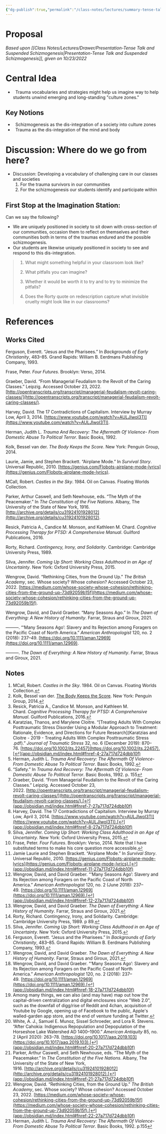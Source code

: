 ```yaml
---
{"dg-publish":true,"permalink":"/class-notes/lectures/summary-tense-talk-as-suspended-schizmogenesis/","tags":"gardenEntry"}
---
```


# Proposal
*Based upon [[Class Notes/Lectures/Drawer/Presentation-Tense Talk and Suspended Schizmogenesis\|Presentation-Tense Talk and Suspended Schizmogenesis]], given on 10/23/2022*
# Central Idea
*   Trauma vocabularies and strategies might help us imagine way to help students unwind emerging and long-standing "culture zones."

## Key Notions
*   Schizmogenesis as the dis-integration of a society into culture zones
*   Trauma as the dis-integration of the mind and body

# Discussion: Where do we go from here?
- Discussion: Developing a vocabulary of challenging care in our classes and societies
	1. For the trauma survivors in our communities
	2. For the schizmogenesis our students identify and participate within

## First Stop at the Imagination Station: 
Can we say the following?
- We are uniquely positioned in society to sit down with cross-section of our communities, occasion them to reflect on themselves and their communities both in terms of the traumas endured and the possible schizmogenesis.
- Our students are likewise uniquely positioned in society to see and respond to this dis-integration.

> 1. What might something helpful in your classroom look like?
> 
> 2. What pitfalls you can imagine? 
> 
> 3. Whether it would be worth it to try and to try to minimize the pitfalls?
> 
> 4. Does the Rorty quote on redescription capture what invisible cruelty might look like in our classrooms?

# References

## Works Cited
Ferguson, Everett. “Jesus and the Pharisees.” In _Backgrounds of Early Christianity_, 483–85. Grand Rapids: William B. Eerdmans Publishing Company, 1993.

Frase, Peter. _Four Futures_. Brooklyn: Verso, 2014.

Graeber, David. “From Managerial Feudalism to the Revolt of the Caring Classes.” Leipzig. Accessed October 23, 2022. [http://opentranscripts.org/transcript/managerial-feudalism-revolt-caring-classes/](http://opentranscripts.org/transcript/managerial-feudalism-revolt-caring-classes/).

Harvey, David. The 17 Contradictions of Capitalism. Interview by Murray Low, April 3, 2014. [https://www.youtube.com/watch?v=AULJlwoI3TI](https://www.youtube.com/watch?v=AULJlwoI3TI).

Herman, Judith L. _Trauma And Recovery: The Aftermath Of Violence- From Domestic Abuse To Political Terror_. Basic Books, 1992.

Kolk, Bessel van der. _The Body Keeps the Score_. New York: Penguin Group, 2014.

Laurie, Jamie, and Stephen Brackett. “Airplane Mode.” In _Survival Story_. Universal Republic, 2010. [https://genius.com/Flobots-airplane-mode-lyrics](https://genius.com/Flobots-airplane-mode-lyrics).

MCall, Robert. _Castles in the Sky_. 1984. Oil on Canvas. Floating Worlds Collection.

Parker, Arthur Caswell, and Seth Newhouse, eds. “The Myth of the Peacemaker.” In _The Constitution of the Five Nations_. Albany, The University of the State of New York, 1916. [http://archive.org/details/cu31924101928012](http://archive.org/details/cu31924101928012).

Resick, Patricia A., Candice M. Monson, and Kathleen M. Chard. _Cognitive Processing Therapy for PTSD: A Comprehensive Manual_. Guilford Publications, 2016.

Rorty, Richard. _Contingency, Irony, and Solidarity_. Cambridge: Cambridge University Press, 1989.

Silva, Jennifer. _Coming Up Short: Working Class Adulthood in an Age of Uncertainty_. New York: Oxford University Press, 2015.

Wengrow, David. “Rethinking Cities, from the Ground Up.” _The British Academy_, sec. Whose society? Whose cohesion? Accessed October 23, 2022. [https://medium.com/whose-society-whose-cohesion/rethinking-cities-from-the-ground-up-73d92059b15f](https://medium.com/whose-society-whose-cohesion/rethinking-cities-from-the-ground-up-73d92059b15f).

Wengrow, David, and David Graeber. “Many Seasons Ago.” In _The Dawn of Everything: A New History of Humanity_. Farrar, Straus and Giroux, 2021.

———. “‘Many Seasons Ago’: Slavery and Its Rejection among Foragers on the Pacific Coast of North America.” _American Anthropologist_ 120, no. 2 (2018): 237–49. [https://doi.org/10.1111/aman.12969](https://doi.org/10.1111/aman.12969).

———. _The Dawn of Everything: A New History of Humanity_. Farrar, Straus and Giroux, 2021.

## Notes

1.  MCall, Robert. _Castles in the Sky_. 1984. Oil on Canvas. Floating Worlds Collection.[↩︎](app://obsidian.md/index.html#fnref-1-27a717d724dbb10f)
2.  Kolk, Bessel van der. [The Body Keeps the Score](app://obsidian.md/The%20Body%20Keeps%20the%20Score). New York: Penguin Group, 2014.[↩︎](app://obsidian.md/index.html#fnref-2-27a717d724dbb10f)
3.  Resick, Patricia A., Candice M. Monson, and Kathleen M. Chard. _Cognitive Processing Therapy for PTSD: A Comprehensive Manual_. Guilford Publications, 2016.[↩︎](app://obsidian.md/index.html#fnref-3-27a717d724dbb10f)
4.  Karatzias, Thanos, and Marylene Cloitre. “[Treating Adults With Complex Posttraumatic Stress Disorder Using a Modular Approach to Treatment: Rationale, Evidence, and Directions for Future Research](Karatzias and Cloitre - 2019 - Treating Adults With Complex Posttraumatic Stress .pdf).” _Journal of Traumatic Stress_ 32, no. 6 (December 2019): 870–76. [https://doi.org/10.1002/jts.22457](https://doi.org/10.1002/jts.22457).[↩︎](app://obsidian.md/index.html#fnref-4-27a717d724dbb10f)
5.  Herman, Judith L. _Trauma And Recovery: The Aftermath Of Violence- From Domestic Abuse To Political Terror_. Basic Books, 1992.[↩︎](app://obsidian.md/index.html#fnref-5-27a717d724dbb10f)
6.  “Safety.” In _Trauma And Recovery: The Aftermath Of Violence- From Domestic Abuse To Political Terror_. Basic Books, 1992. p. 155[↩︎](app://obsidian.md/index.html#fnref-6-27a717d724dbb10f)
7.  Graeber, David. “From Managerial Feudalism to the Revolt of the Caring Classes.” Leipzig. Accessed October 23, 2022. [http://opentranscripts.org/transcript/managerial-feudalism-revolt-caring-classes/](http://opentranscripts.org/transcript/managerial-feudalism-revolt-caring-classes/).[↩︎](app://obsidian.md/index.html#fnref-7-27a717d724dbb10f)
8.  Harvey, David. The 17 Contradictions of Capitalism. Interview by Murray Low, April 3, 2014. [https://www.youtube.com/watch?v=AULJlwoI3TI](https://www.youtube.com/watch?v=AULJlwoI3TI).[↩︎](app://obsidian.md/index.html#fnref-8-27a717d724dbb10f)
9.  Silva, Jennifer. _Coming Up Short: Working Class Adulthood in an Age of Uncertainty_. New York: Oxford University Press, 2015.[↩︎](app://obsidian.md/index.html#fnref-9-27a717d724dbb10f)
10.  Frase, Peter. _Four Futures_. Brooklyn: Verso, 2014. Note that I have substituted terms to make his core question more accessible.[↩︎](app://obsidian.md/index.html#fnref-10-27a717d724dbb10f)
11.  Jamie Laurie and Stephen Brackett. “Airplane Mode.” In _Survival Story_. Universal Republic, 2010. [https://genius.com/Flobots-airplane-mode-lyrics](https://genius.com/Flobots-airplane-mode-lyrics).[↩︎](app://obsidian.md/index.html#fnref-11-27a717d724dbb10f)
12.  Wengrow, David, and David Graeber. “‘Many Seasons Ago’: Slavery and Its Rejection among Foragers on the Pacific Coast of North America.” _American Anthropologist_ 120, no. 2 (June 2018): 237–49. [https://doi.org/10.1111/aman.12969](https://doi.org/10.1111/aman.12969).[↩︎](app://obsidian.md/index.html#fnref-12-27a717d724dbb10f)
13.  Wengrow, David, and David Graeber. _The Dawn of Everything: A New History of Humanity_. Farrar, Straus and Giroux, 2021.[↩︎](app://obsidian.md/index.html#fnref-13-27a717d724dbb10f)
14.  Rorty, Richard. Contingency, Irony, and Solidarity. Cambridge: Cambridge University Press, 1989. p 89.[↩︎](app://obsidian.md/index.html#fnref-14-27a717d724dbb10f)
15.  Silva, Jennifer. _Coming Up Short: Working Class Adulthood in an Age of Uncertainty_. New York: Oxford University Press, 2015.[↩︎](app://obsidian.md/index.html#fnref-15-27a717d724dbb10f)
16.  Ferguson, Everett. “Jesus and the Pharisees.” In _Backgrounds of Early Christianity_, 483–85. Grand Rapids: William B. Eerdmans Publishing Company, 1993.[↩︎](app://obsidian.md/index.html#fnref-16-27a717d724dbb10f)
17.  Wengrow, David, and David Graeber. _The Dawn of Everything: A New History of Humanity_. Farrar, Straus and Giroux, 2021.[↩︎](app://obsidian.md/index.html#fnref-17-27a717d724dbb10f)
18.  Wengrow, David, and David Graeber. “‘Many Seasons Ago’: Slavery and Its Rejection among Foragers on the Pacific Coast of North America.” _American Anthropologist_ 120, no. 2 (2018): 237–49. [https://doi.org/10.1111/aman.12969](https://doi.org/10.1111/aman.12969).[↩︎](app://obsidian.md/index.html#fnref-18-27a717d724dbb10f)
19.  Among many things, we can also (and may have) map out how the capital-driven centralization and digital enclosures since "Web 2.0", such as the downfall of digg/rise of Reddit and 4chan, acquisition of Youtube by Google, opening up of Facebook to the public, Apple's walled-garden app store, and the end of venture funding at Twitter.[↩︎](app://obsidian.md/index.html#fnref-19-27a717d724dbb10f)
20.  White, A. J., Samuel E. Munoz, Sissel Schroeder, and Lora R. Stevens. “After Cahokia: Indigenous Repopulation and Depopulation of the Horseshoe Lake Watershed AD 1400–1900.” _American Antiquity_ 85, no. 2 (April 2020): 263–78. [https://doi.org/10.1017/aaq.2019.103](https://doi.org/10.1017/aaq.2019.103).[↩︎](app://obsidian.md/index.html#fnref-20-27a717d724dbb10f)
22.  Parker, Arthur Caswell, and Seth Newhouse, eds. “The Myth of the Peacemaker.” In _The Constitution of the Five Nations_. Albany, The University of the State of New York, 1916. [http://archive.org/details/cu31924101928012](http://archive.org/details/cu31924101928012).[↩︎](app://obsidian.md/index.html#fnref-21-27a717d724dbb10f)
23.  Wengrow, David. “Rethinking Cities, from the Ground Up.” _The British Academy_, sec. Whose society? Whose cohesion? Accessed October 23, 2022. [https://medium.com/whose-society-whose-cohesion/rethinking-cities-from-the-ground-up-73d92059b15f](https://medium.com/whose-society-whose-cohesion/rethinking-cities-from-the-ground-up-73d92059b15f).[↩︎](app://obsidian.md/index.html#fnref-22-27a717d724dbb10f)
24.  Herman, Judith L. _Trauma And Recovery: The Aftermath Of Violence- From Domestic Abuse To Political Terror_. Basic Books, 1992. p.155[↩︎](app://obsidian.md/index.html#fnref-23-27a717d724dbb10f)